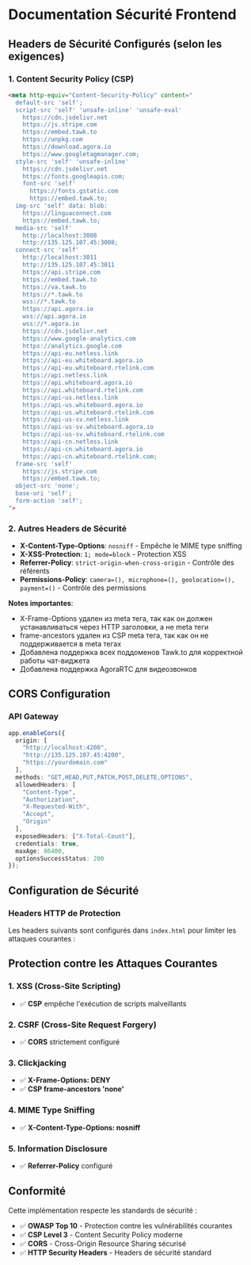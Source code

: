 # Documentation Sécurité Frontend

## Headers de Sécurité Configurés (selon les exigences)

### 1. Content Security Policy (CSP)
```html
<meta http-equiv="Content-Security-Policy" content="
  default-src 'self';
  script-src 'self' 'unsafe-inline' 'unsafe-eval' 
    https://cdn.jsdelivr.net 
    https://js.stripe.com 
    https://embed.tawk.to 
    https://unpkg.com
    https://download.agora.io
    https://www.googletagmanager.com;
  style-src 'self' 'unsafe-inline' 
    https://cdn.jsdelivr.net 
    https://fonts.googleapis.com;
    font-src 'self' 
      https://fonts.gstatic.com
      https://embed.tawk.to;
  img-src 'self' data: blob: 
    https://linguaconnect.com 
    https://embed.tawk.to;
  media-src 'self' 
    http://localhost:3008
    http://135.125.107.45:3008;
  connect-src 'self' 
    http://localhost:3011 
    http://135.125.107.45:3011 
    https://api.stripe.com 
    https://embed.tawk.to 
    https://va.tawk.to
    https://*.tawk.to
    wss://*.tawk.to
    https://api.agora.io
    wss://api.agora.io
    wss://*.agora.io
    https://cdn.jsdelivr.net
    https://www.google-analytics.com
    https://analytics.google.com
    https://api-eu.netless.link
    https://api-eu.whiteboard.agora.io
    https://api-eu.whiteboard.rtelink.com
    https://api.netless.link
    https://api.whiteboard.agora.io
    https://api.whiteboard.rtelink.com
    https://api-us.netless.link
    https://api-us.whiteboard.agora.io
    https://api-us.whiteboard.rtelink.com
    https://api-us-sv.netless.link
    https://api-us-sv.whiteboard.agora.io
    https://api-us-sv.whiteboard.rtelink.com
    https://api-cn.netless.link
    https://api-cn.whiteboard.agora.io
    https://api-cn.whiteboard.rtelink.com;
  frame-src 'self' 
    https://js.stripe.com 
    https://embed.tawk.to;
  object-src 'none';
  base-uri 'self';
  form-action 'self';
">
```

### 2. Autres Headers de Sécurité
- **X-Content-Type-Options**: `nosniff` - Empêche le MIME type sniffing
- **X-XSS-Protection**: `1; mode=block` - Protection XSS
- **Referrer-Policy**: `strict-origin-when-cross-origin` - Contrôle des référents
- **Permissions-Policy**: `camera=(), microphone=(), geolocation=(), payment=()` - Contrôle des permissions

**Notes importantes**: 
- X-Frame-Options удален из meta тега, так как он должен устанавливаться через HTTP заголовки, а не meta теги
- frame-ancestors удален из CSP meta тега, так как он не поддерживается в meta тегах
- Добавлена поддержка всех поддоменов Tawk.to для корректной работы чат-виджета
- Добавлена поддержка AgoraRTC для видеозвонков

## CORS Configuration

### API Gateway
```typescript
app.enableCors({
  origin: [
    "http://localhost:4200",
    "http://135.125.107.45:4200",
    "https://yourdomain.com"
  ],
  methods: "GET,HEAD,PUT,PATCH,POST,DELETE,OPTIONS",
  allowedHeaders: [
    "Content-Type", 
    "Authorization", 
    "X-Requested-With",
    "Accept",
    "Origin"
  ],
  exposedHeaders: ["X-Total-Count"],
  credentials: true,
  maxAge: 86400,
  optionsSuccessStatus: 200
});
```

## Configuration de Sécurité

### Headers HTTP de Protection
Les headers suivants sont configurés dans `index.html` pour limiter les attaques courantes :

## Protection contre les Attaques Courantes

### 1. XSS (Cross-Site Scripting)
- ✅ **CSP** empêche l'exécution de scripts malveillants

### 2. CSRF (Cross-Site Request Forgery)
- ✅ **CORS** strictement configuré

### 3. Clickjacking
- ✅ **X-Frame-Options: DENY**
- ✅ **CSP frame-ancestors 'none'**

### 4. MIME Type Sniffing
- ✅ **X-Content-Type-Options: nosniff**

### 5. Information Disclosure
- ✅ **Referrer-Policy** configuré

## Conformité

Cette implémentation respecte les standards de sécurité :
- ✅ **OWASP Top 10** - Protection contre les vulnérabilités courantes
- ✅ **CSP Level 3** - Content Security Policy moderne
- ✅ **CORS** - Cross-Origin Resource Sharing sécurisé
- ✅ **HTTP Security Headers** - Headers de sécurité standard

